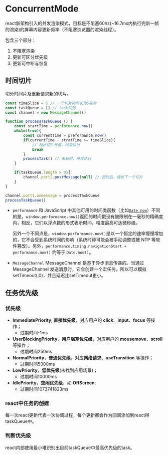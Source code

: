 # ConcurrentMode
react新架构引入的并发渲染模式，目标是不阻塞60hz(~16.7ms内执行完新一帧的渲染)的屏幕内容更新频率（不阻塞浏览器的渲染线程）。

包含三个部分：
1. 不阻塞渲染
2. 更新可区分优先级
3. 更新可中断与恢复

## 时间切片
切分时间片及重新请求新的切片。
```javascript
const timeSlice = 5 // 一个切片的时长为5毫秒
const taskQueue = [] // task队列
const channel = new MessageChannel() 

function processTaskQueue () {
	const startTime = performance.now()
	while(true){
		const currentTime = preformance.now()
		if(currentTime - stratTime >= timeSlice){
			// 超出切片长度，结束执行
			break
		}
		processTask() // 未超时，继续执行
	}

	if(taskQueue.length > 0){
		channel.port2.postMessage(null) // 超时后，请求下一个切片
	}
}

channel.port1.onmessage = processTaskQueue
processTaskQueue()
```
- `performance`
	和 JavaScript 中其他可用的时间类函数（比如[`Date.now`](https://developer.mozilla.org/zh-CN/docs/Web/JavaScript/Reference/Global_Objects/Date/now)）不同的是，`window.performance.now()`返回的时间戳没有被限制在一毫秒的精确度内，相反，它们以浮点数的形式表示时间，精度最高可达微秒级。

	另外一个不同点是，`window.performance.now()`是以一个恒定的速率慢慢增加的，它不会受到系统时间的影响（系统时钟可能会被手动调整或被 NTP 等软件篡改）。另外，`performance.timing.navigationStart + performance.now()` 约等于 `Date.now()`。
- `MessageChannel`
	MessageChannel 是基于异步消息传递的。当通过 MessageChannel 发送消息时，它会创建一个宏任务，所以可以模拟setTimeout(,0)，并且延迟比setTimeout更小。

## 任务优先级
### 优先级
- **ImmediatePriority**, **直接优先级**，对应用户的 **click**、**input**、**focus** 等操作；
	- 过期时间-1ms
- **UserBlockingPriority**，**用户阻塞优先级**，对应用户的 **mousemove**、**scroll** 等操作；
	- 过期时间250ms
- **NormalPriority**，**普通优先级**，对应**网络请求**、**useTransition** 等操作；
	- 过期时间5000ms
- **LowPriority**，**低优先级**(未找到应用场景)；
	- 过期时间10000ms
- **IdlePriority**，**空闲优先级**，如 **OffScreen**;
	- 过期时间1073741823ms

### react中任务的创建
每一次react更新代表一次协调过程，每个更新都会作为回调添加到react得taskQueue中。

### 判断优先级
react内部使用最小堆识别出目前taskQueue中最高优先级的task。